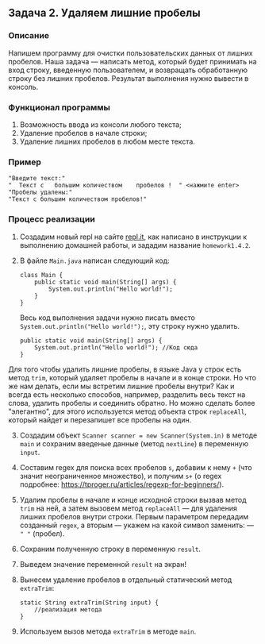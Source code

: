 ## Задача 2. Удаляем лишние пробелы

### Описание
Напишем программу для очистки пользовательских данных от лишних пробелов.
Наша задача — написать метод, который будет принимать на вход строку, введенную пользователем, и возвращать обработанную строку без лишних пробелов.
Результат выполнения нужно вывести в консоль.

### Функционал программы
1. Возможность ввода из консоли любого текста;
2. Удаление пробелов в начале строки;
3. Удаление лишних пробелов в любом месте текста.

### Пример
```
"Введите текст:"
"  Текст с   большим количеством    пробелов !  " <нажмите enter>
"Пробелы удалены:"
"Текст с большим количеством пробелов!"
```

### Процесс реализации
1. Создадим новый repl на сайте [repl.it](https://repl.it/repls), как написано в инструкции к выполнению домашней работы, и зададим название `homework1.4.2`.

2. В файле `Main.java` написан следующий код:
    ```
    class Main {
        public static void main(String[] args) {
            System.out.println("Hello world!");
        }
    }
    ``` 
    Весь код выполнения задачи нужно писать вместо `System.out.println("Hello world!");`, эту строку нужно удалить.
    ```
    public static void main(String[] args) {
        System.out.println("Hello world!"); //Код сюда
    }
    ```

Для того чтобы удалить лишние пробелы, в языке Java у строк есть метод `trim`, который удаляет пробелы в начале и в конце строки. Но что же нам делать, если мы встретим лишние пробелы внутри? Как и всегда есть несколько способов, например, разделить весь текст на слова, удалить пробелы и соединить обратно. 
Но можно сделать более "элегантно", для этого используется метод объекта строк `replaceAll`, который найдет и перезапишет все пробелы на один.

3. Создадим объект `Scanner scanner = new Scanner(System.in)` в методе `main` и сохраним введеные данные (метод `nextLine`) в переменную `input`.

4. Составим regex для поиска всех пробелов `s`, добавим к нему `+` (что значит неограниченное множество), и получим `s+` (о regex подробнее: https://tproger.ru/articles/regexp-for-beginners/).

5. Удалим пробелы в начале и конце исходной строки вызвав метод `trim` на ней, а затем вызовем метод `replaceAll` — для удаления лишних пробелов внутри строки.
Первым параметром передадим созданный `regex`, а вторым — укажем на какой символ заменить: — `" "` (пробел). 

6. Сохраним полученную строку в переменную `result`.

7. Выведем значение переменной `result` на экран!

8. Вынесем удаление пробелов в отдельный статический метод `extraTrim`:
    ```
    static String extraTrim(String input) {
        //реализация метода
    }
    ``` 

9. Используем вызов метода `extraTrim` в методе `main`. 

